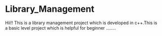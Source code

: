 # Library_Management
Hii!! This is a library management project which is developed in c++.This is a basic level project which is helpful for beginner ........
